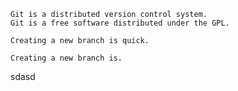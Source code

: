 ```
Git is a distributed version control system.
Git is a free software distributed under the GPL.
```

```
Creating a new branch is quick.
```

```
Creating a new branch is.
```

sdasd
